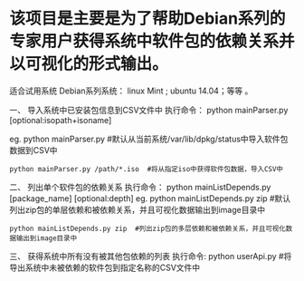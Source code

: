   该项目是主要是为了帮助Debian系列的专家用户获得系统中软件包的依赖关系并以可视化的形式输出。
=====================================================================================
适合试用系统 
  Debian系列系统： linux Mint ; ubuntu 14.04；等等 。
  
一、 导入系统中已安装包信息到CSV文件中 
执行命令： python mainParser.py [optional:isopath+isoname]

eg. 
    python mainParser.py  #默认从当前系统/var/lib/dpkg/status中导入软件包数据到CSV中 
    
    python mainParser.py /path/*.iso  #将从指定iso中获得软件包数据，导入CSV中
    
二、 列出单个软件包的依赖关系 
  执行命令： python mainListDepends.py [package_name] [optional:depth]
eg. 
    python mainListDepends.py zip #默认列出zip包的单层依赖和被依赖关系，并且可视化数据输出到image目录中
    
    python mainListDepends.py zip  #列出zip包的多层依赖和被依赖关系，并且可视化数据输出到image目录中 
  
三、 获得系统中所有没有被其他包依赖的列表
  执行命令: python userApi.py #将导出系统中未被依赖的软件包到指定名称的CSV文件中
  
  
  
